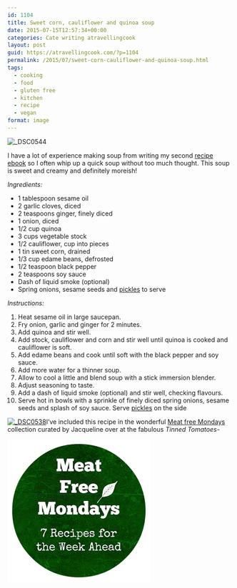```yaml
---
id: 1104
title: Sweet corn, cauliflower and quinoa soup
date: 2015-07-15T12:57:34+00:00
categories: Cate writing atravellingcook
layout: post
guid: https://atravellingcook.com/?p=1104
permalink: /2015/07/sweet-corn-cauliflower-and-quinoa-soup.html
tags:
  - cooking
  - food
  - gluten free
  - kitchen
  - recipe
  - vegan
format: image
---
```

<img class="aligncenter size-large wp-image-1106" src="/images/atc-migrate/2015/07/DSC0544-1024x896.jpg" alt="_DSC0544" width="780" height="683" />

I have a lot of experience making soup from writing my second [recipe ebook](https://sellfy.com/p/AnEq) so I often whip up a quick soup without too much thought. This soup is sweet and creamy and definitely moreish!

_Ingredients:_

  * 1 tablespoon sesame oil
  * 2 garlic cloves, diced
  * 2 teaspoons ginger, finely diced
  * 1 onion, diced
  * 1/2 cup quinoa
  * 3 cups vegetable stock
  * 1/2 cauliflower, cup into pieces
  * 1 tin sweet corn, drained
  * 1/3 cup edame beans, defrosted
  * 1/2 teaspoon black pepper
  * 2 teaspoons soy sauce
  * Dash of liquid smoke (optional)
  * Spring onions, sesame seeds and [pickles](https://atravellingcook.com/2014/09/spicy-pickled-cucumbers.html) to serve

_Instructions:_

  1. Heat sesame oil in large saucepan.
  2. Fry onion, garlic and ginger for 2 minutes.
  3. Add quinoa and stir well.
  4. Add stock, cauliflower and corn and stir well until quinoa is cooked and cauliflower is soft.
  5. Add edame beans and cook until soft with the black pepper and soy sauce.
  6. Add more water for a thinner soup.
  7. Allow to cool a little and blend soup with a stick immersion blender.
  8. Adjust seasoning to taste.
  9. Add a dash of liquid smoke (optional) and stir well, checking flavours.
 10. Serve hot in bowls with a sprinkle of finely diced spring onions, sesame seeds and splash of soy sauce. Serve [pickles](https://atravellingcook.com/2014/09/spicy-pickled-cucumbers.html) on the side

[<img class="aligncenter size-large wp-image-1108" src="/images/atc-migrate/2015/07/DSC0538-1024x971.jpg" alt="_DSC0538" width="780" height="740" />](/images/atc-migrate/2015/07/DSC0538.jpg)I&#8217;ve included this recipe in the wonderful [Meat free Mondays](https://www.tinnedtomatoes.com/2015/07/meat-free-mondays-7-recipes-for-week_20.html) collection curated by Jacqueline over at the fabulous _Tinned Tomatoes-_

[<img class="aligncenter size-full wp-image-1122" src="/images/atc-migrate/2015/07/meat-free-mondays-logo.png" alt="meat+free+mondays+logo" width="320" height="320" />](/images/atc-migrate/2015/07/meat-free-mondays-logo.png)